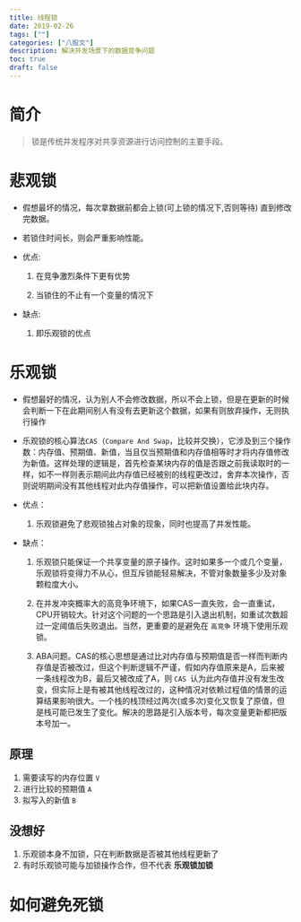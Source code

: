 ```yaml
---
title: 线程锁
date: 2019-02-26
tags: [""]
categories: ["八股文"]
description: 解决并发场景下的数据竞争问题
toc: true
draft: false
---
```

# 简介

> 锁是传统并发程序对共享资源进行访问控制的主要手段。

<!--more-->

# 悲观锁

+ 假想最坏的情况，每次拿数据前都会上锁(可上锁的情况下,否则等待) 直到修改完数据。

+ 若锁住时间长，则会严重影响性能。

+ 优点:
    
    1. 在竞争激烈条件下更有优势

    2. 当锁住的不止有一个变量的情况下

+ 缺点:
    
    1. 即乐观锁的优点


# 乐观锁

+ 假想最好的情况，认为别人不会修改数据，所以不会上锁，但是在更新的时候会判断一下在此期间别人有没有去更新这个数据，如果有则放弃操作，无则执行操作

+ 乐观锁的核心算法`CAS`（`Compare And Swap`，比较并交换），它涉及到三个操作数：内存值、预期值、新值，当且仅当预期值和内存值相等时才将内存值修改为新值。这样处理的逻辑是，首先检查某块内存的值是否跟之前我读取时的一样，如不一样则表示期间此内存值已经被别的线程更改过，舍弃本次操作，否则说明期间没有其他线程对此内存值操作，可以把新值设置给此块内存。

+ 优点：

    1. 乐观锁避免了悲观锁独占对象的现象，同时也提高了并发性能。


+ 缺点：

    1. 乐观锁只能保证一个共享变量的原子操作。这时如果多一个或几个变量，乐观锁将变得力不从心，但互斥锁能轻易解决，不管对象数量多少及对象颗粒度大小。

    2. 在并发冲突概率大的高竞争环境下，如果CAS一直失败，会一直重试，CPU开销较大。针对这个问题的一个思路是引入退出机制，如重试次数超过一定阈值后失败退出。当然，更重要的是避免在 `高竞争` 环境下使用乐观锁。

    3. ABA问题。CAS的核心思想是通过比对内存值与预期值是否一样而判断内存值是否被改过，但这个判断逻辑不严谨，假如内存值原来是A，后来被一条线程改为B，最后又被改成了A，则 `CAS `认为此内存值并没有发生改变，但实际上是有被其他线程改过的，这种情况对依赖过程值的情景的运算结果影响很大。一个栈的栈顶经过两次(或多次)变化又恢复了原值，但是栈可能已发生了变化。解决的思路是引入版本号，每次变量更新都把版本号加一。

## 原理

1. 需要读写的内存位置 `V`
2. 进行比较的预期值 `A`
3. 拟写入的新值 `B`

## 没想好

1. 乐观锁本身不加锁，只在判断数据是否被其他线程更新了
2. 有时乐观锁可能与加锁操作合作，但不代表 **乐观锁加锁**



# 如何避免死锁
